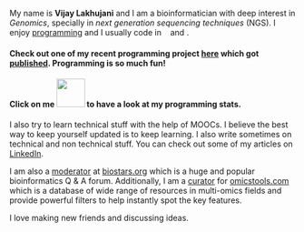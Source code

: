 

My name is **Vijay Lakhujani** and I am a bioinformatician with deep interest in *Genomics*, specially in *next generation sequencing techniques* (NGS). I enjoy [programming](http://rosalind.info/users/lakhujanivijay2/) and I usually code in <a href="https://sourcerer.io/lakhujanivijay"><img src="https://img.shields.io/badge/Python-183%20commits-orange.svg" alt=""></a>  <a href="https://sourcerer.io/lakhujanivijay"><img src="https://img.shields.io/badge/Perl-36%20commits-orange.svg" alt=""></a> <a href="https://sourcerer.io/lakhujanivijay"><img src="https://img.shields.io/badge/R-28%20commits-orange.svg" alt=""></a> and <a href="https://sourcerer.io/lakhujanivijay"><img src="https://img.shields.io/badge/Shell-44%20commits-orange.svg" alt=""></a>. 

#### Check out one of my recent programming project [here](https://xcelris-labs-ltd.github.io/Publication-ready-taxonomic-charts-from-QIIME/) which got [published](https://www.ncbi.nlm.nih.gov/pmc/articles/PMC5379912/). Programming is so much fun!

#### Click on me <a href="https://sourcerer.io/lakhujanivijay"><img src="https://avatars3.githubusercontent.com/u/9314053?v=4" height="50px" width="50px" alt=""/></a> to have a look at my programming stats.

I also try to learn technical stuff with the help of MOOCs. I believe the best way to keep yourself updated is to keep learning. I also write sometimes on technical and non technical stuff. You can check out some of my articles on <a href="https://www.linkedin.com/in/lakhujanivijay/detail/recent-activity/posts/">LinkedIn</a>.

I am also a [moderator](https://www.biostars.org/u/26377/) at [biostars.org](https://www.biostars.org) which is a huge and popular bioinformatics Q & A forum. Additionally, I am a [curator](https://omictools.com/community) for [omicstools.com](https://omictools.com) which is a database of wide range of resources in multi-omics fields and provide powerful filters to help instantly spot the key features.

I love making new friends and discussing ideas.



